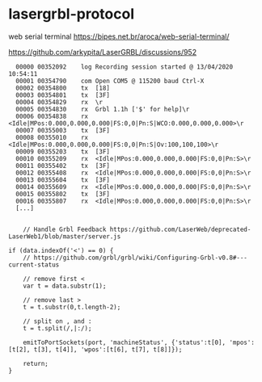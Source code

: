 # lasergrbl-protocol

web serial terminal https://bipes.net.br/aroca/web-serial-terminal/

https://github.com/arkypita/LaserGRBL/discussions/952

      00000	00352092	log	Recording session started @ 13/04/2020 10:54:11
      00001	00354790	com	Open COM5 @ 115200 baud Ctrl-X
      00002	00354800	tx	[18]
      00003	00354801	tx	[3F]
      00004	00354829	rx	\r
      00005	00354830	rx	Grbl 1.1h ['$' for help]\r
      00006	00354838	rx	<Idle|MPos:0.000,0.000,0.000|FS:0,0|Pn:S|WCO:0.000,0.000,0.000>\r
      00007	00355003	tx	[3F]
      00008	00355010	rx	<Idle|MPos:0.000,0.000,0.000|FS:0,0|Pn:S|Ov:100,100,100>\r
      00009	00355203	tx	[3F]
      00010	00355209	rx	<Idle|MPos:0.000,0.000,0.000|FS:0,0|Pn:S>\r
      00011	00355402	tx	[3F]
      00012	00355408	rx	<Idle|MPos:0.000,0.000,0.000|FS:0,0|Pn:S>\r
      00013	00355604	tx	[3F]
      00014	00355609	rx	<Idle|MPos:0.000,0.000,0.000|FS:0,0|Pn:S>\r
      00015	00355802	tx	[3F]
      00016	00355807	rx	<Idle|MPos:0.000,0.000,0.000|FS:0,0|Pn:S>\r
      [...]
      
      
      	// Handle Grbl Feedback https://github.com/LaserWeb/deprecated-LaserWeb1/blob/master/server.js

	if (data.indexOf('<') == 0) {
		// https://github.com/grbl/grbl/wiki/Configuring-Grbl-v0.8#---current-status

		// remove first <
		var t = data.substr(1);

		// remove last >
		t = t.substr(0,t.length-2);

		// split on , and :
		t = t.split(/,|:/);

		emitToPortSockets(port, 'machineStatus', {'status':t[0], 'mpos':[t[2], t[3], t[4]], 'wpos':[t[6], t[7], t[8]]});

		return;
	}
